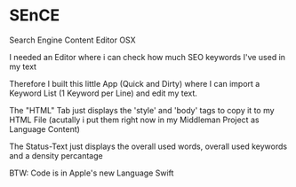 SEnCE
=====

Search Engine Content Editor OSX

I needed an Editor where i can check how much SEO keywords I've used in my text

Therefore I built this little App (Quick and Dirty) where I can import a Keyword List (1 Keyword per Line) and edit my text.

The "HTML" Tab just displays the 'style' and 'body' tags to copy it to my HTML File (acutally i put them right now in my Middleman Project as Language Content)

The Status-Text just displays the overall used words, overall used keywords and a density percantage

BTW: Code is in Apple's new Language Swift